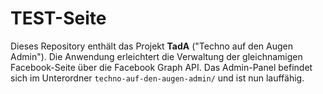 # TEST-Seite

Dieses Repository enthält das Projekt **TadA** ("Techno auf den Augen Admin").
Die Anwendung erleichtert die Verwaltung der gleichnamigen Facebook-Seite über die Facebook Graph API.
Das Admin-Panel befindet sich im Unterordner `techno-auf-den-augen-admin/` und ist nun lauffähig.
